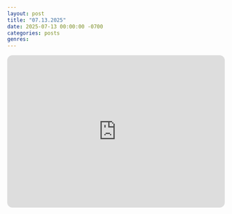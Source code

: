 ```yaml
---
layout: post
title: "07.13.2025"
date: 2025-07-13 00:00:00 -0700
categories: posts
genres:
---
```

<iframe style="border-radius:12px" src="https://open.spotify.com/embed/playlist/7HRkKyA1LEwOjIc9Ey0UUw?utm_source=generator" width="100%" height="352" frameBorder="0" allowfullscreen="" allow="autoplay; clipboard-write; encrypted-media; fullscreen; picture-in-picture" loading="lazy"></iframe>
